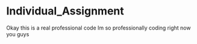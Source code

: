 # Individual_Assignment

Okay this is a real professional code Im so professionally coding right now you guys